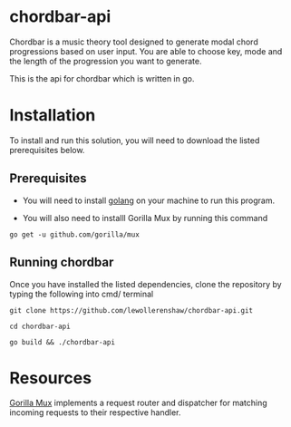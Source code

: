# chordbar-api
Chordbar is a music theory tool designed to generate modal chord progressions based on user input. You are able to choose key, mode and the length of the progression you want to generate.

This is the api for chordbar which is written in go.

# Installation 
To install and run this solution, you will need to download the listed prerequisites below.

## Prerequisites
- You will need to install [golang](https://golang.org/dl/) on your machine to run this program.

- You will also need to installl Gorilla Mux by running this command
```
go get -u github.com/gorilla/mux
```

## Running chordbar
Once you have installed the listed dependencies, clone the repository by typing the following into cmd/ terminal

```
git clone https://github.com/lewollerenshaw/chordbar-api.git

cd chordbar-api

go build && ./chordbar-api
```

# Resources
[Gorilla Mux](https://github.com/gorilla/mux) implements a request router and dispatcher for matching incoming requests to their respective handler.


